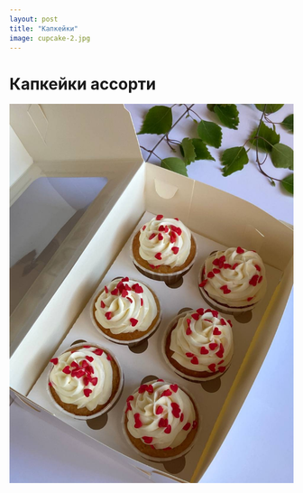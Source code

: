 ```yaml
---
layout: post
title: "Капкейки"
image: cupcake-2.jpg
---
```


# Капкейки ассорти 

![alt text](\assets\img\cupcake-1.jpg "Cupcake")